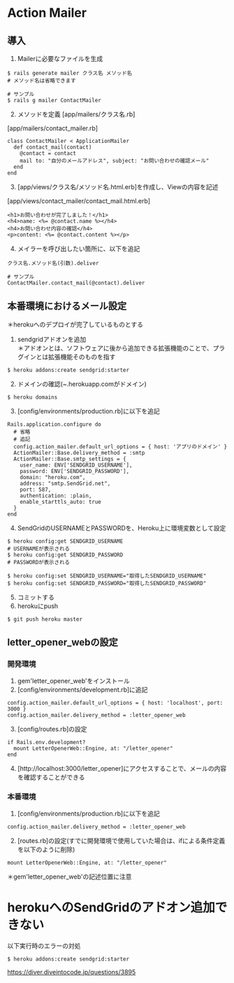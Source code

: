 # Action Mailer
## 導入
1. Mailerに必要なファイルを生成
```
$ rails generate mailer クラス名 メソッド名
# メソッド名は省略できます

# サンプル
$ rails g mailer ContactMailer
```
2. メソッドを定義
[app/mailers/クラス名.rb]

[app/mailers/contact_mailer.rb]
```
class ContactMailer < ApplicationMailer
  def contact_mail(contact)
    @contact = contact
    mail to: "自分のメールアドレス", subject: "お問い合わせの確認メール"
  end
end
```
3. [app/views/クラス名/メソッド名.html.erb]を作成し、Viewの内容を記述

[app/views/contact_mailer/contact_mail.html.erb]
```
<h1>お問い合わせが完了しました！</h1>
<h4>name: <%= @contact.name %></h4>
<h4>お問い合わせ内容の確認</h4>
<p>content: <%= @contact.content %></p>
```
4. メイラーを呼び出したい箇所に、以下を追記
```
クラス名.メソッド名(引数).deliver

# サンプル
ContactMailer.contact_mail(@contact).deliver
```
## 本番環境におけるメール設定
＊herokuへのデプロイが完了しているものとする

1. sendgridアドオンを追加
<br>＊アドオンとは、ソフトウェアに後から追加できる拡張機能のことで、プラグインとは拡張機能そのものを指す
```
$ heroku addons:create sendgrid:starter
```
2. ドメインの確認(~.herokuapp.comがドメイン)
```
$ heroku domains
```
3. [config/environments/production.rb]に以下を追記
```
Rails.application.configure do
  # 省略
  # 追記
  config.action_mailer.default_url_options = { host: 'アプリのドメイン' }
  ActionMailer::Base.delivery_method = :smtp
  ActionMailer::Base.smtp_settings = {
    user_name: ENV['SENDGRID_USERNAME'],
    password: ENV['SENDGRID_PASSWORD'],
    domain: "heroku.com",
    address: "smtp.SendGrid.net",
    port: 587,
    authentication: :plain,
    enable_starttls_auto: true
  }
end
```
4. SendGridのUSERNAMEとPASSWORDを、Heroku上に環境変数として設定
```
$ heroku config:get SENDGRID_USERNAME
# USERNAMEが表示される
$ heroku config:get SENDGRID_PASSWORD
# PASSWORDが表示される

$ heroku config:set SENDGRID_USERNAME="取得したSENDGRID_USERNAME"
$ heroku config:set SENDGRID_PASSWORD="取得したSENDGRID_PASSWORD"
```
5. コミットする
6. herokuにpush
```
$ git push heroku master 
```
## letter_opener_webの設定
### 開発環境
1. gem'letter_opener_web'をインストール
2. [config/environments/development.rb]に追記
```
config.action_mailer.default_url_options = { host: 'localhost', port: 3000 }
config.action_mailer.delivery_method = :letter_opener_web
```
3. [config/routes.rb]の設定
```
if Rails.env.development?
  mount LetterOpenerWeb::Engine, at: "/letter_opener"
end
```
4. [http://localhost:3000/letter_opener]にアクセスすることで、メールの内容を確認することができる
### 本番環境
1. [config/environments/production.rb]に以下を追記
```
config.action_mailer.delivery_method = :letter_opener_web
```
2. [routes.rb]の設定(すでに開発環境で使用していた場合は、ifによる条件定義を以下のように削除)
```
mount LetterOpenerWeb::Engine, at: "/letter_opener"
```
＊gem'letter_opener_web'の記述位置に注意

# herokuへのSendGridのアドオン追加できない
以下実行時のエラーの対処
```
$ heroku addons:create sendgrid:starter
```
https://diver.diveintocode.jp/questions/3895
